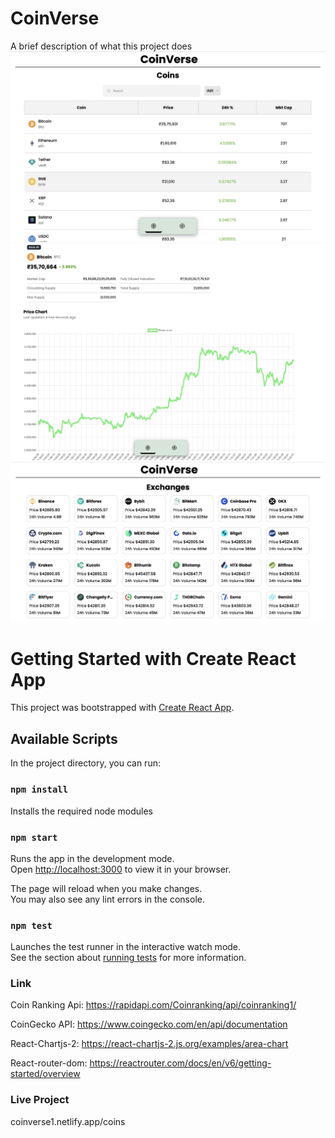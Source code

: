 # CoinVerse

A brief description of what this project does
![Project Preview](./pic1.jpg)
![Project Preview](./pic2.jpg)
![Project Preview](./pic3.jpg)

# Getting Started with Create React App

This project was bootstrapped with [Create React App](https://github.com/facebook/create-react-app).

## Available Scripts

In the project directory, you can run:
### `npm install`
Installs the required node modules

### `npm start`

Runs the app in the development mode.\
Open [http://localhost:3000](http://localhost:3000) to view it in your browser.

The page will reload when you make changes.\
You may also see any lint errors in the console.

### `npm test`

Launches the test runner in the interactive watch mode.\
See the section about [running tests](https://facebook.github.io/create-react-app/docs/running-tests) for more information.

### Link
Coin Ranking Api: https://rapidapi.com/Coinranking/api/coinranking1/

CoinGecko API: https://www.coingecko.com/en/api/documentation

React-Chartjs-2: https://react-chartjs-2.js.org/examples/area-chart

React-router-dom: https://reactrouter.com/docs/en/v6/getting-started/overview


### Live Project
coinverse1.netlify.app/coins
